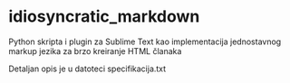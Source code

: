 # idiosyncratic_markdown
Python skripta i plugin za Sublime Text kao implementacija jednostavnog markup jezika za brzo kreiranje HTML članaka

Detaljan opis je u datoteci specifikacija.txt
